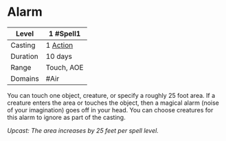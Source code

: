 # Alarm

| Level     | 1 #Spell1                                         |
| --------- | ------------------------------------------------- |
| Casting   | 1 [Action](../../../../Game%20Procedures/Action.md)  |
| Duration  | 10 days                                           |
| Range     | Touch, AOE                                        |
| Domains   | #Air                                              |

You can touch one object, creature, or specify a roughly 25 foot area. If a creature enters the area or touches the object, then a magical alarm (noise of your imagination) goes off in your head. You can choose creatures for this alarm to ignore as part of the casting. 

*Upcast: The area increases by 25 feet per spell level.*